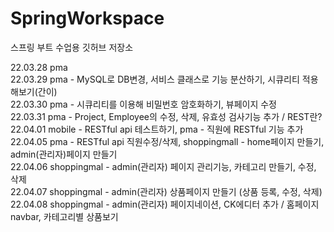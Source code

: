 # SpringWorkspace

스프링 부트 수업용 깃허브 저장소

22.03.28 pma  
22.03.29 pma - MySQL로 DB변경, 서비스 클래스로 기능 분산하기, 시큐리티 적용해보기(간이)  
22.03.30 pma - 시큐리티를 이용해 비밀번호 암호화하기, 뷰페이지 수정  
22.03.31 pma - Project, Employee의 수정, 삭제, 유효성 검사기능 추가 / REST란?  
22.04.01 mobile - RESTful api 테스트하기, pma - 직원에 RESTful 기능 추가  
22.04.05 pma - RESTful api 직원수정/삭제, shoppingmall - home페이지 만들기, admin(관리자)페이지 만들기  
22.04.06 shoppingmal - admin(관리자) 페이지 관리기능, 카테고리 만들기, 수정, 삭제  
22.04.07 shoppingmal - admin(관리자) 상품페이지 만들기 (상품 등록, 수정, 삭제)  
22.04.08 shoppingmal - admin(관리자) 페이지네이션, CK에디터 추가 / 홈페이지 navbar, 카테고리별 상품보기
